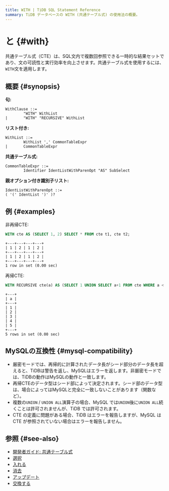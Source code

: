 ```yaml
---
title: WITH | TiDB SQL Statement Reference
summary: TiDB データベースの WITH (共通テーブル式) の使用法の概要。
---
```


# と {#with}

共通テーブル式（CTE）は、SQL文内で複数回参照できる一時的な結果セットであり、文の可読性と実行効率を向上させます。共通テーブル式を使用するには、 `WITH`文を適用します。

## 概要 {#synopsis}

**句:**

```ebnf+diagram
WithClause ::=
        "WITH" WithList
|       "WITH" "RECURSIVE" WithList
```

**リスト付き:**

```ebnf+diagram
WithList ::=
        WithList ',' CommonTableExpr
|       CommonTableExpr
```

**共通テーブル式:**

```ebnf+diagram
CommonTableExpr ::=
        Identifier IdentListWithParenOpt "AS" SubSelect
```

**親オプション付き識別子リスト:**

```ebnf+diagram
IdentListWithParenOpt ::=
( '(' IdentList ')' )?
```

## 例 {#examples}

非再帰CTE:

```sql
WITH cte AS (SELECT 1, 2) SELECT * FROM cte t1, cte t2;
```

    +---+---+---+---+
    | 1 | 2 | 1 | 2 |
    +---+---+---+---+
    | 1 | 2 | 1 | 2 |
    +---+---+---+---+
    1 row in set (0.00 sec)

再帰CTE:

```sql
WITH RECURSIVE cte(a) AS (SELECT 1 UNION SELECT a+1 FROM cte WHERE a < 5) SELECT * FROM cte;
```

    +---+
    | a |
    +---+
    | 1 |
    | 2 |
    | 3 |
    | 4 |
    | 5 |
    +---+
    5 rows in set (0.00 sec)

## MySQLの互換性 {#mysql-compatibility}

-   厳密モードでは、再帰的に計算されたデータ長がシード部分のデータ長を超えると、TiDBは警告を返し、MySQLはエラーを返します。非厳密モードでは、TiDBの動作はMySQLの動作と一致します。
-   再帰CTEのデータ型はシード部によって決定されます。シード部のデータ型は、場合によってはMySQLと完全に一致しないことがあります（関数など）。
-   複数の`UNION` / `UNION ALL`演算子の場合、MySQL では`UNION`後に`UNION ALL`続くことは許可されませんが、TiDB では許可されます。
-   CTE の定義に問題がある場合、TiDB はエラーを報告しますが、MySQL は CTE が参照されていない場合はエラーを報告しません。

## 参照 {#see-also}

-   [開発者ガイド: 共通テーブル式](/develop/dev-guide-use-common-table-expression.md)
-   [選択](/sql-statements/sql-statement-select.md)
-   [入れる](/sql-statements/sql-statement-insert.md)
-   [消去](/sql-statements/sql-statement-delete.md)
-   [アップデート](/sql-statements/sql-statement-update.md)
-   [交換する](/sql-statements/sql-statement-replace.md)
